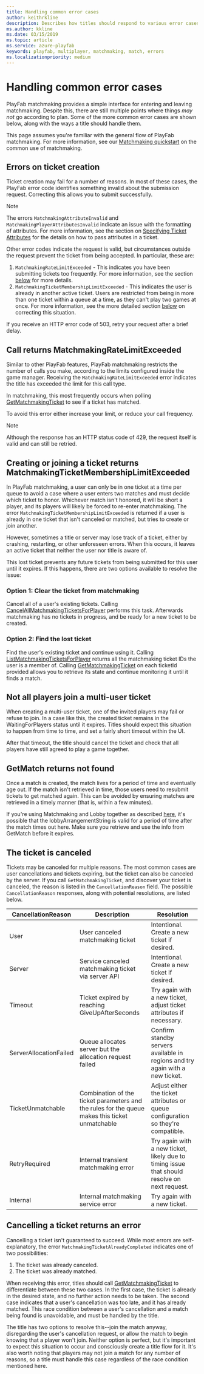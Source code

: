 ```yaml
---
title: Handling common error cases
author: keithrkline
description: Describes how titles should respond to various error cases.
ms.author: kkline
ms.date: 03/15/2019
ms.topic: article
ms.service: azure-playfab
keywords: playfab, multiplayer, matchmaking, match, errors
ms.localizationpriority: medium
---
```


# Handling common error cases

PlayFab matchmaking provides a simple interface for entering and leaving matchmaking. Despite this, there are still multiple points where things *may not* go according to plan. Some of the more common error cases are shown below, along with the ways a title should handle them.

This page assumes you're familiar with the general flow of PlayFab matchmaking. For more information, see our [Matchmaking quickstart](quickstart.md) on the
common use of matchmaking.

## Errors on ticket creation

Ticket creation may fail for a number of reasons. In most of these cases, the PlayFab error code identifies something invalid about the submission request. Correcting this allows you to submit successfully.

> [!NOTE]  
> The errors `MatchmakingAttributeInvalid` and `MatchmakingPlayerAttributesInvalid` indicate an issue with the formatting of attributes. For more information, see the section on [Specifying Ticket Attributes](ticket-attributes.md) for the details on how to pass attributes in a ticket.

Other error codes indicate the request is valid, but circumstances outside the request prevent the ticket from being accepted. In particular, these are:

1. `MatchmakingRateLimitExceeded` - This indicates you have been submitting tickets too frequently. For more information, see the section [below](#call-returns-matchmakingratelimitexceeded) for more details.
2. `MatchmakingTicketMembershipLimitExceeded` - This indicates the user is already in another active ticket. Users are restricted from being in more than one ticket within a queue at a time, as they can't play two games at once. For more information, see the more detailed section [below](#creating-or-joining-a-ticket-returns-matchmakingticketmembershiplimitexceeded) on correcting this situation.

If you receive an HTTP error code of 503, retry your request after a brief delay.

## Call returns MatchmakingRateLimitExceeded

Similar to other PlayFab features, PlayFab matchmaking restricts the number of calls you make, according to the limits configured inside the game manager. Receiving the `MatchmakingRateLimitExceeded` error indicates the title has exceeded the limit for this call type.

In matchmaking, this most frequently occurs when polling [GetMatchmakingTicket](xref:titleid.playfabapi.com.multiplayer.matchmaking.getmatchmakingticket) to see if a ticket has matched.

To avoid this error either increase your limit, or reduce your call frequency.

> [!NOTE]  
> Although the response has an HTTP status code of 429, the request itself is valid and can still be retried.

## Creating or joining a ticket returns MatchmakingTicketMembershipLimitExceeded

In PlayFab matchmaking, a user can only be in one ticket at a time per queue to avoid a case where a user enters two matches and must decide which ticket to honor. Whichever match isn't honored, it will be short a player, and its players will likely be forced to re-enter matchmaking. The error `MatchmakingTicketMembershipLimitExceeded` is returned if a user is already in one ticket that isn't canceled or matched, but tries to create or join another.

However, sometimes a title or server may lose track of a ticket, either by crashing, restarting, or other unforeseen errors. When this occurs, it leaves an active ticket that neither the user nor title is aware of.

This lost ticket prevents any future tickets from being submitted for this user until it expires. If this happens, there are two options available to resolve the issue:

### Option 1: Clear the ticket from matchmaking

Cancel all of a user's existing tickets. Calling [CancelAllMatchmakingTicketsForPlayer](xref:titleid.playfabapi.com.multiplayer.matchmaking.cancelallmatchmakingticketsforplayer) performs this task. Afterwards matchmaking has no tickets in progress, and be ready for a new ticket to be created.

### Option 2: Find the lost ticket

Find the user's existing ticket and continue using it. Calling
[ListMatchmakingTicketsForPlayer](xref:titleid.playfabapi.com.multiplayer.matchmaking.listmatchmakingticketsforplayer)
 returns all the matchmaking ticket IDs the user is a member of. Calling [GetMatchmakingTicket](xref:titleid.playfabapi.com.multiplayer.matchmaking.getmatchmakingticket)
on each ticketId provided allows you to retrieve its state and continue monitoring it until it finds a match.

## Not all players join a multi-user ticket

When creating a multi-user ticket, one of the invited players may fail or refuse to join. In a case like this, the created ticket remains in the WaitingForPlayers status until it expires. Titles should expect this situation to happen from time to time, and set a fairly short timeout within the UI.

After that timeout, the title should cancel the ticket and check that all players have still agreed to play a game together.

## GetMatch returns not found

Once a match is created, the match lives for a period of time and eventually age out. If the match isn't retrieved in time, those users need to resubmit tickets to get matched again. This can be avoided by ensuring matches are retrieved in a timely manner (that is, within a few minutes).

If you're using Matchmaking and Lobby together as described [here](../lobby/lobby-and-matchmaking.md), it's possible that the lobbyArrangementString is valid for a period of time after the match times out here. Make sure you retrieve and use the info from GetMatch before it expires. 

## The ticket is canceled

Tickets may be canceled for multiple reasons. The most common cases are user cancellations and tickets expiring, but the ticket can also be canceled by the server. If you call `GetMatchmakingTicket`, and discover your ticket is canceled, the reason is listed in the `CancellationReason` field. The possible `CancellationReason` responses, along with potential resolutions, are listed below.

| CancellationReason       | Description | Resolution |
|--------------------------|-------------|------------|
| User   | User canceled matchmaking ticket | Intentional. Create a new ticket if desired. |
| Server | Service canceled matchmaking ticket via server API | Intentional. Create a new ticket if desired. |
| Timeout | Ticket expired by reaching GiveUpAfterSeconds | Try again with a new ticket, adjust ticket attributes if necessary. |
| ServerAllocationFailed | Queue allocates server but the allocation request failed | Confirm standby servers available in regions and try again with a new ticket. |
| TicketUnmatchable | Combination of the ticket parameters and the rules for the queue makes this ticket unmatchable | Adjust either the ticket attributes or queue configuration so they're compatible. |
| RetryRequired | Internal transient matchmaking error | Try again with a new ticket, likely due to timing issue that should resolve on next request. |
| Internal | Internal matchmaking service error | Try again with a new ticket. |


## Cancelling a ticket returns an error

Cancelling a ticket isn't guaranteed to succeed. While most errors are self-explanatory, the error `MatchmakingTicketAlreadyCompleted` indicates one of two possibilities:

1. The ticket was already canceled.
2. The ticket was already matched.

When receiving this error, titles should call [GetMatchmakingTicket](xref:titleid.playfabapi.com.multiplayer.matchmaking.getmatchmakingticket) to differentiate between these two cases. In the first case, the ticket is already in the desired state, and no further action needs to be taken. The second case indicates that a user's cancellation was too late, and it has already matched. This race condition between a user's cancellation and a match being found is unavoidable, and must be handled by the title.

The title has two options to resolve this--join the match anyway, disregarding the user's cancellation request, or allow the match to begin knowing that a player won't join. Neither option is perfect, but it's important to expect this situation to occur and consciously create a title flow for it. It's also worth noting that players may not join a match for any number of reasons, so a title must handle this case regardless of the race condition mentioned here.
